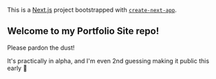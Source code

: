 This is a [Next.js](https://nextjs.org/) project bootstrapped with [`create-next-app`](https://github.com/vercel/next.js/tree/canary/packages/create-next-app).

## Welcome to my Portfolio Site repo!

Please pardon the dust!

It's practically in alpha, and I'm even 2nd guessing making it public this early :shrug:

